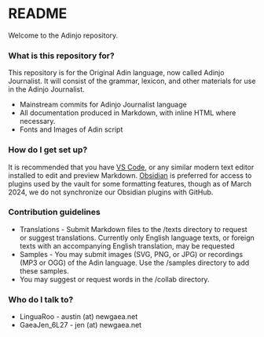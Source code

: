 # README #

Welcome to the Adinjo repository.

### What is this repository for? ###

This repository is for the Original Adin language, now called Adinjo Journalist. It will consist of the grammar, lexicon, and other materials for use in the Adinjo Journalist.

* Mainstream commits for Adinjo Journalist language
* All documentation produced in Markdown, with inline HTML where necessary.
* Fonts and Images of Adin script

### How do I get set up? ###

It is recommended that you have [VS Code](https://code.visualstudio.com/), or any similar modern text editor installed to edit and preview Markdown. [Obsidian](https://obsidian.md) is preferred for access to plugins used by the vault for some formatting features, though as of March 2024, we do not synchronize our Obsidian plugins with GitHub.

### Contribution guidelines ###

* Translations - Submit Markdown files to the /texts directory to request or suggest translations. Currently only English language texts, or foreign texts with an accompanying English translation, may be requested
* Samples - You may submit images (SVG, PNG, or JPG) or recordings (MP3 or OGG) of the Adin language. Use the /samples directory to add these samples.
* You may suggest or request words in the /collab directory.

### Who do I talk to? ###

* LinguaRoo - austin (at) newgaea.net
* GaeaJen_6L27 - jen (at) newgaea.net
